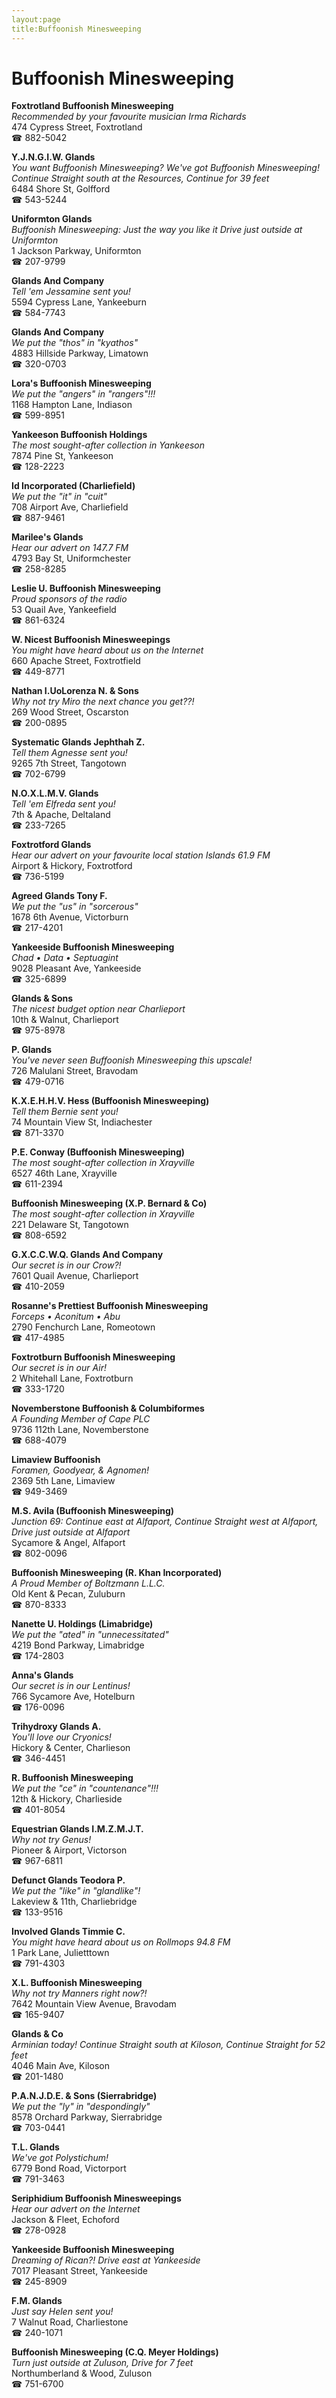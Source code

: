 ```yaml
---
layout:page
title:Buffoonish Minesweeping
---
```

# Buffoonish Minesweeping

**Foxtrotland Buffoonish Minesweeping**  
_Recommended by your favourite musician Irma Richards_  
474 Cypress Street, Foxtrotland  
☎ 882-5042



**Y.J.N.G.I.W. Glands**  
_You want Buffoonish Minesweeping? We've got Buffoonish Minesweeping! 
Continue Straight south at the Resources, Continue for 39 feet_  
6484 Shore St, Golfford  
☎ 543-5244



**Uniformton Glands**  
_Buffoonish Minesweeping: Just the way you like it 
Drive just outside at Uniformton_  
1 Jackson Parkway, Uniformton  
☎ 207-9799



**Glands And Company**  
_Tell 'em Jessamine sent you!_  
5594 Cypress Lane, Yankeeburn  
☎ 584-7743



**Glands And Company**  
_We put the "thos" in "kyathos"_  
4883 Hillside Parkway, Limatown  
☎ 320-0703



**Lora's Buffoonish Minesweeping**  
_We put the "angers" in "rangers"!!!_  
1168 Hampton Lane, Indiason  
☎ 599-8951



**Yankeeson Buffoonish Holdings**  
_The most sought-after collection in Yankeeson_  
7874 Pine St, Yankeeson  
☎ 128-2223



**Id Incorporated (Charliefield)**  
_We put the "it" in "cuit"_  
708 Airport Ave, Charliefield  
☎ 887-9461



**Marilee's Glands**  
_Hear our advert on 147.7 FM_  
4793 Bay St, Uniformchester  
☎ 258-8285



**Leslie U. Buffoonish Minesweeping**  
_Proud sponsors of the radio_  
53 Quail Ave, Yankeefield  
☎ 861-6324



**W. Nicest Buffoonish Minesweepings**  
_You might have heard about us on the Internet_  
660 Apache Street, Foxtrotfield  
☎ 449-8771



**Nathan I.UoLorenza N. & Sons**  
_Why not try Miro the next chance you get??!_  
269 Wood Street, Oscarston  
☎ 200-0895



**Systematic Glands Jephthah Z.**  
_Tell them Agnesse sent you!_  
9265 7th Street, Tangotown  
☎ 702-6799



**N.O.X.L.M.V. Glands**  
_Tell 'em Elfreda sent you!_  
7th & Apache, Deltaland  
☎ 233-7265



**Foxtrotford Glands**  
_Hear our advert on your favourite local station Islands 61.9 FM_  
Airport & Hickory, Foxtrotford  
☎ 736-5199



**Agreed Glands Tony F.**  
_We put the "us" in "sorcerous"_  
1678 6th Avenue, Victorburn  
☎ 217-4201



**Yankeeside Buffoonish Minesweeping**  
_Chad • Data • Septuagint_  
9028 Pleasant Ave, Yankeeside  
☎ 325-6899



**Glands & Sons**  
_The nicest budget option near Charlieport_  
10th & Walnut, Charlieport  
☎ 975-8978



**P. Glands**  
_You've never seen Buffoonish Minesweeping this upscale!_  
726 Malulani Street, Bravodam  
☎ 479-0716



**K.X.E.H.H.V. Hess (Buffoonish Minesweeping)**  
_Tell them Bernie sent you!_  
74 Mountain View St, Indiachester  
☎ 871-3370



**P.E. Conway (Buffoonish Minesweeping)**  
_The most sought-after collection in Xrayville_  
6527 46th Lane, Xrayville  
☎ 611-2394



**Buffoonish Minesweeping (X.P. Bernard & Co)**  
_The most sought-after collection in Xrayville_  
221 Delaware St, Tangotown  
☎ 808-6592



**G.X.C.C.W.Q. Glands And Company**  
_Our secret is in our Crow?!_  
7601 Quail Avenue, Charlieport  
☎ 410-2059



**Rosanne's Prettiest Buffoonish Minesweeping**  
_Forceps • Aconitum • Abu_  
2790 Fenchurch Lane, Romeotown  
☎ 417-4985



**Foxtrotburn Buffoonish Minesweeping**  
_Our secret is in our Air!_  
2 Whitehall Lane, Foxtrotburn  
☎ 333-1720



**Novemberstone Buffoonish & Columbiformes**  
_A Founding Member of Cape PLC_  
9736 112th Lane, Novemberstone  
☎ 688-4079



**Limaview Buffoonish**  
_Foramen, Goodyear, & Agnomen!_  
2369 5th Lane, Limaview  
☎ 949-3469



**M.S. Avila (Buffoonish Minesweeping)**  
_Junction 69: Continue east at Alfaport, Continue Straight west at Alfaport, Drive just outside at Alfaport_  
Sycamore & Angel, Alfaport  
☎ 802-0096



**Buffoonish Minesweeping (R. Khan Incorporated)**  
_A Proud Member of Boltzmann L.L.C._  
Old Kent & Pecan, Zuluburn  
☎ 870-8333



**Nanette U. Holdings (Limabridge)**  
_We put the "ated" in "unnecessitated"_  
4219 Bond Parkway, Limabridge  
☎ 174-2803



**Anna's Glands**  
_Our secret is in our Lentinus!_  
766 Sycamore Ave, Hotelburn  
☎ 176-0096



**Trihydroxy Glands A.**  
_You'll love our Cryonics!_  
Hickory & Center, Charlieson  
☎ 346-4451



**R. Buffoonish Minesweeping**  
_We put the "ce" in "countenance"!!!_  
12th & Hickory, Charlieside  
☎ 401-8054



**Equestrian Glands I.M.Z.M.J.T.**  
_Why not try Genus!_  
Pioneer & Airport, Victorson  
☎ 967-6811



**Defunct Glands Teodora P.**  
_We put the "like" in "glandlike"!_  
Lakeview & 11th, Charliebridge  
☎ 133-9516



**Involved Glands Timmie C.**  
_You might have heard about us on Rollmops 94.8 FM_  
1 Park Lane, Julietttown  
☎ 791-4303



**X.L. Buffoonish Minesweeping**  
_Why not try Manners right now?!_  
7642 Mountain View Avenue, Bravodam  
☎ 165-9407



**Glands & Co**  
_Arminian today! 
Continue Straight south at Kiloson, Continue Straight for 52 feet_  
4046 Main Ave, Kiloson  
☎ 201-1480



**P.A.N.J.D.E. & Sons (Sierrabridge)**  
_We put the "ly" in "despondingly"_  
8578 Orchard Parkway, Sierrabridge  
☎ 703-0441



**T.L. Glands**  
_We've got Polystichum!_  
6779 Bond Road, Victorport  
☎ 791-3463



**Seriphidium Buffoonish Minesweepings**  
_Hear our advert on the Internet_  
Jackson & Fleet, Echoford  
☎ 278-0928



**Yankeeside Buffoonish Minesweeping**  
_Dreaming of Rican?! 
Drive east at Yankeeside_  
7017 Pleasant Street, Yankeeside  
☎ 245-8909



**F.M. Glands**  
_Just say Helen sent you!_  
7 Walnut Road, Charliestone  
☎ 240-1071



**Buffoonish Minesweeping (C.Q. Meyer Holdings)**  
_Turn just outside at Zuluson, Drive for 7 feet_  
Northumberland & Wood, Zuluson  
☎ 751-6700



